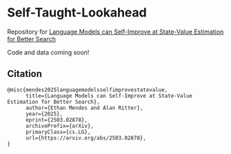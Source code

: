 # Self-Taught-Lookahead
Repository for [Language Models can Self-Improve at State-Value Estimation for Better Search](https://arxiv.org/pdf/2503.02878)

Code and data coming soon!
## Citation
```
@misc{mendes2025languagemodelsselfimprovestatevalue,
      title={Language Models can Self-Improve at State-Value Estimation for Better Search}, 
      author={Ethan Mendes and Alan Ritter},
      year={2025},
      eprint={2503.02878},
      archivePrefix={arXiv},
      primaryClass={cs.LG},
      url={https://arxiv.org/abs/2503.02878}, 
}

```
